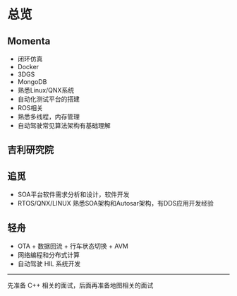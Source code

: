 # 总览

## Momenta 

+ 闭环仿真
+ Docker
+ 3DGS
+ MongoDB
+ 熟悉Linux/QNX系统
+ 自动化测试平台的搭建
+ ROS相关
+ 熟悉多线程，内存管理
+ 自动驾驶常见算法架构有基础理解

## 吉利研究院

## 追觅

+ SOA平台软件需求分析和设计，软件开发
+ RTOS/QNX/LINUX 熟悉SOA架构和Autosar架构，有DDS应用开发经验

## 轻舟

+ OTA + 数据回流 + 行车状态切换 + AVM
+ 网络编程和分布式计算
+ 自动驾驶 HIL 系统开发

---

先准备 C++ 相关的面试，后面再准备地图相关的面试
